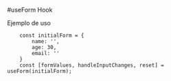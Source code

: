 #useForm Hook

Ejemplo de uso
```
    const initialForm = {
        name: '',
        age: 30,
        email: ''
    }
    const [formValues, handleInputChanges, reset] = useForm(initialForm);
```

